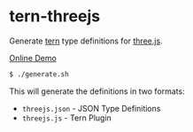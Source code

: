 # tern-threejs

Generate [tern](http://ternjs.net) type definitions for [three.js](http://threejs.org/).

[Online Demo](http://demo-angelozerr.rhcloud.com/CodeMirror-Java/threejs.html)

```bash
$ ./generate.sh
```

This will generate the definitions in two formats:

* ```threejs.json``` - JSON Type Definitions
* ```threejs.js``` - Tern Plugin
